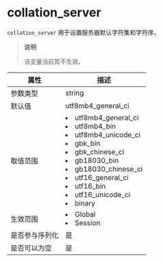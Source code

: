 # collation_server

`collation_server` 用于设置服务器默认字符集和字符序。

> **说明**
>
> 该变量当前暂不生效。

| **属性**  |                                                                                                                                                                                                                                                                                               **描述**                                                                                                                                                                                                                                                                                                |
|---------|-----------------------------------------------------------------------------------------------------------------------------------------------------------------------------------------------------------------------------------------------------------------------------------------------------------------------------------------------------------------------------------------------------------------------------------------------------------------------------------------------------------------------------------------------------------------------------------------------------|
| 参数类型    | string                                                                                                                                                                                                                                                                                                                                                                                                                                                                                                                                                                                              |
| 默认值     | utf8mb4_general_ci                                                                                                                                                                                                                                                                                                                                                                                                                                                                                                                                                                                  |
| 取值范围    | <li> utf8mb4_general_ci   <li> utf8mb4_bin   <li> utf8mb4_unicode_ci   <li> gbk_bin   <li> gbk_chinese_ci   <li> gb18030_bin   <li> gb18030_chinese_ci   <li> utf16_general_ci   <li> utf16_bin   <li> utf16_unicode_ci   <li> binary    |
| 生效范围    | <li> Global   <li> Session                                                                                                                                                                                                                                                                                                                                                                                                                                                                                             |
| 是否参与序列化 | 是                                                                                                                                                                                                                                                                                                                                                                                                                                                                                                                                                                                                   |
| 是否可以为空  | 是                                                                                                                                                                                                                                                                                                                                                                                                                                                                                                                                                                                                   |
